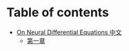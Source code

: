 # Table of contents

* [On Neural Differential Equations 中文](README.md)
  * [第一章](on-neural-differential-equations-zhong-wen/di-yi-zhang.md)
